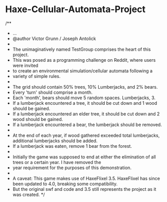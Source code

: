 Haxe-Cellular-Automata-Project
==============================
/**
 * ...
 * @author Victor Grunn / Joseph Antolick
 * 
 * The unimaginatively named TestGroup comprises the heart of this project.
 * This was posed as a programming challenge on Reddit, where users were invited
 * to create an environmental simulation/cellular automata following a 
 * variety of simple rules.
 * 
 * The grid should contain 50% trees, 10% Lumberjacks, and 2% bears.
 * Every 'turn' should comprise a month.
 * Each 'month', bears should move 5 random spaces. Lumberjacks, 3.
 * If a lumberjack encountered a tree, it should be cut down and 1 wood should be gained.
 * If a lumberjack encountered an elder tree, it should be cut down and 2 wood should be gained.
 * If a lumberjack encountered a bear, the lumberjack should be removed.
 * 
 * At the end of each year, if wood gathered exceeded total lumberjacks, additional lumberjacks should be added.
 * If a lumberjack was eaten, remove 1 bear from the forest.
 * 
 * Initially the game was supposed to end at either the elimination of all trees or a certain year. I have removed the
 * year requirement for the purposes of this demonstration.
 * 
 * A caveat: This game makes use of HaxeFlixel 3.5. HaxeFlixel has since been updated to 4.0, breaking some compatibility.
 * But the original swf and code and 3.5 still represents the project as it was created.
 */
